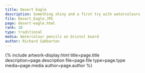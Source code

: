 ```yaml
---
title: Desert Eagle
description: Something shiny and a first try with watercolours
file: Desert_Eagle.JPG
page: desert-eagle.html
rank: 10
type: traditional
media: Watercolour pencils on bristol board
author: Richard Sabbarton
---
```




{% include artwork-display.html title=page.title description=page.description file=page.file type=page.type media=page.media author=page.author %}